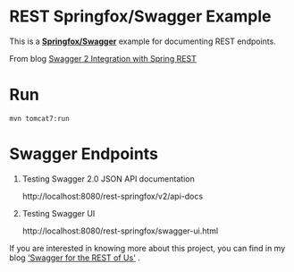 REST Springfox/Swagger Example
==============================

This is a [**Springfox/Swagger**](https://springfox.github.io/springfox/docs/current/) example for documenting REST endpoints.

From blog [Swagger 2 Integration with Spring REST](https://indrabasak.wordpress.com/2016/04/07/swagger-2-integration-with-spring-rest/)

# Run
```
mvn tomcat7:run
```

# Swagger Endpoints

1. Testing Swagger 2.0 JSON API documentation

   http://localhost:8080/rest-springfox/v2/api-docs

2. Testing Swagger UI

    http://localhost:8080/rest-springfox/swagger-ui.html
    
If you are interested in knowing more about this project, you can find in my blog 
['Swagger for the REST of Us'](https://indrabasak.wordpress.com/2016/04/06/swagger-for-the-rest-of-us/)    .
